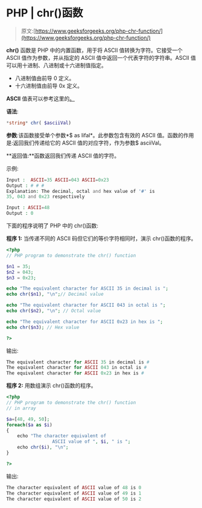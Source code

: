 # PHP | chr()函数

> 原文:[https://www.geeksforgeeks.org/php-chr-function/](https://www.geeksforgeeks.org/php-chr-function/)

**chr()** 函数是 PHP 中的内置函数，用于将 ASCII 值转换为字符。它接受一个 ASCII 值作为参数，并从指定的 ASCII 值中返回一个代表字符的字符串。ASCII 值可以用十进制、八进制或十六进制值指定。

*   八进制值由前导 0 定义。
*   十六进制值由前导 0x 定义。

**ASCII** 值表可以参考这里的[。](https://www.eecis.udel.edu/~amer/CISC651/ASCII-Conversion-Chart.pdf)

**语法**:

```php
*string* chr( $asciiVal)
```

**参数**:该函数接受单个参数*$ as lifal*。此参数包含有效的 ASCII 值。函数的作用是:返回我们传递给它的 ASCII 值的对应字符，作为参数$ asciiVal。

**返回值:**函数返回我们传递 ASCII 值的字符。

示例:

```php
Input :  ASCII=35 ASCII=043 ASCII=0x23
Output : # # # 
Explanation: The decimal, octal and hex value of '#' is 
35, 043 and 0x23 respectively

Input : ASCII=48 
Output : 0 

```

下面的程序说明了 PHP 中的 chr()函数:

**程序 1:** 当传递不同的 ASCII 码但它们的等价字符相同时，演示 chr()函数的程序。

```php
<?php
// PHP program to demonstrate the chr() function

$n1 = 35;
$n2 = 043;
$n3 = 0x23;

echo "The equivalent character for ASCII 35 in decimal is ";
echo chr($n1), "\n";// Decimal value

echo "The equivalent character for ASCII 043 in octal is ";
echo chr($n2), "\n"; // Octal value

echo "The equivalent character for ASCII 0x23 in hex is ";
echo chr($n3); // Hex value

?>
```

输出:

```php
The equivalent character for ASCII 35 in decimal is #
The equivalent character for ASCII 043 in octal is #
The equivalent character for ASCII 0x23 in hex is #

```

**程序 2:** 用数组演示 chr()函数的程序。

```php
<?php
// PHP program to demonstrate the chr() function
// in array 

$a=[48, 49, 50]; 
foreach($a as $i)
{
    echo "The character equivalent of 
                 ASCII value of ", $i, " is ";
    echo chr($i), "\n";
}

?>
```

输出:

```php
The character equivalent of ASCII value of 48 is 0
The character equivalent of ASCII value of 49 is 1
The character equivalent of ASCII value of 50 is 2

```